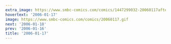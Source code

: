 ```yaml
---
extra_image: https://www.smbc-comics.com/comics/1447299032-20060117after.png
hovertext: '2006-01-17'
image: https://www.smbc-comics.com/comics/20060117.gif
next: '2006-01-18'
prev: '2006-01-16'
title: '2006-01-17'
---
```

